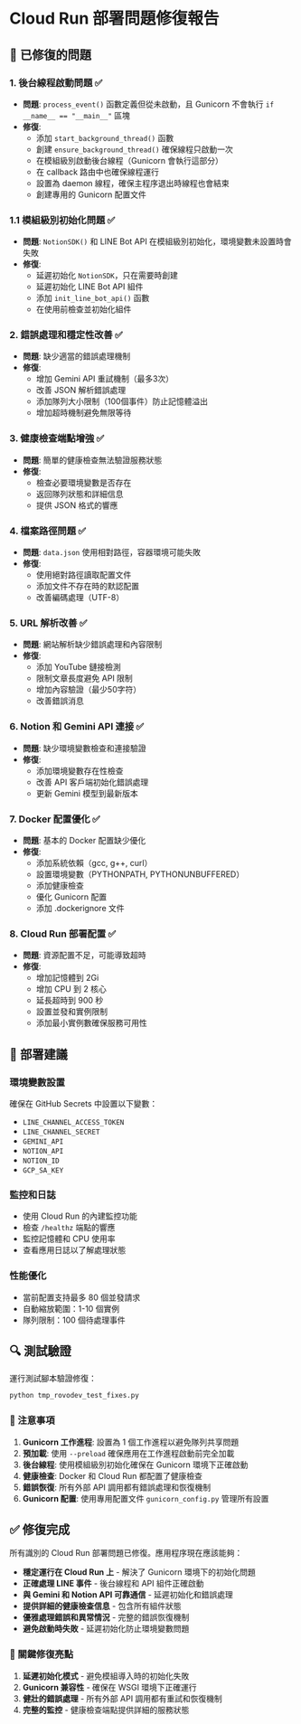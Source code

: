 # Cloud Run 部署問題修復報告

## 🔧 已修復的問題

### 1. **後台線程啟動問題** ✅
- **問題**: `process_event()` 函數定義但從未啟動，且 Gunicorn 不會執行 `if __name__ == "__main__"` 區塊
- **修復**: 
  - 添加 `start_background_thread()` 函數
  - 創建 `ensure_background_thread()` 確保線程只啟動一次
  - 在模組級別啟動後台線程（Gunicorn 會執行這部分）
  - 在 callback 路由中也確保線程運行
  - 設置為 daemon 線程，確保主程序退出時線程也會結束
  - 創建專用的 Gunicorn 配置文件

### 1.1 **模組級別初始化問題** ✅
- **問題**: `NotionSDK()` 和 LINE Bot API 在模組級別初始化，環境變數未設置時會失敗
- **修復**:
  - 延遲初始化 `NotionSDK`，只在需要時創建
  - 延遲初始化 LINE Bot API 組件
  - 添加 `init_line_bot_api()` 函數
  - 在使用前檢查並初始化組件

### 2. **錯誤處理和穩定性改善** ✅
- **問題**: 缺少適當的錯誤處理機制
- **修復**:
  - 增加 Gemini API 重試機制（最多3次）
  - 改善 JSON 解析錯誤處理
  - 添加隊列大小限制（100個事件）防止記憶體溢出
  - 增加超時機制避免無限等待

### 3. **健康檢查端點增強** ✅
- **問題**: 簡單的健康檢查無法驗證服務狀態
- **修復**:
  - 檢查必要環境變數是否存在
  - 返回隊列狀態和詳細信息
  - 提供 JSON 格式的響應

### 4. **檔案路徑問題** ✅
- **問題**: `data.json` 使用相對路徑，容器環境可能失敗
- **修復**:
  - 使用絕對路徑讀取配置文件
  - 添加文件不存在時的默認配置
  - 改善編碼處理（UTF-8）

### 5. **URL 解析改善** ✅
- **問題**: 網站解析缺少錯誤處理和內容限制
- **修復**:
  - 添加 YouTube 鏈接檢測
  - 限制文章長度避免 API 限制
  - 增加內容驗證（最少50字符）
  - 改善錯誤消息

### 6. **Notion 和 Gemini API 連接** ✅
- **問題**: 缺少環境變數檢查和連接驗證
- **修復**:
  - 添加環境變數存在性檢查
  - 改善 API 客戶端初始化錯誤處理
  - 更新 Gemini 模型到最新版本

### 7. **Docker 配置優化** ✅
- **問題**: 基本的 Docker 配置缺少優化
- **修復**:
  - 添加系統依賴（gcc, g++, curl）
  - 設置環境變數（PYTHONPATH, PYTHONUNBUFFERED）
  - 添加健康檢查
  - 優化 Gunicorn 配置
  - 添加 .dockerignore 文件

### 8. **Cloud Run 部署配置** ✅
- **問題**: 資源配置不足，可能導致超時
- **修復**:
  - 增加記憶體到 2Gi
  - 增加 CPU 到 2 核心
  - 延長超時到 900 秒
  - 設置並發和實例限制
  - 添加最小實例數確保服務可用性

## 🚀 部署建議

### 環境變數設置
確保在 GitHub Secrets 中設置以下變數：
- `LINE_CHANNEL_ACCESS_TOKEN`
- `LINE_CHANNEL_SECRET`
- `GEMINI_API`
- `NOTION_API`
- `NOTION_ID`
- `GCP_SA_KEY`

### 監控和日誌
- 使用 Cloud Run 的內建監控功能
- 檢查 `/healthz` 端點的響應
- 監控記憶體和 CPU 使用率
- 查看應用日誌以了解處理狀態

### 性能優化
- 當前配置支持最多 80 個並發請求
- 自動縮放範圍：1-10 個實例
- 隊列限制：100 個待處理事件

## 🔍 測試驗證

運行測試腳本驗證修復：
```bash
python tmp_rovodev_test_fixes.py
```

### 📝 注意事項

1. **Gunicorn 工作進程**: 設置為 1 個工作進程以避免隊列共享問題
2. **預加載**: 使用 `--preload` 確保應用在工作進程啟動前完全加載
3. **後台線程**: 使用模組級別初始化確保在 Gunicorn 環境下正確啟動
4. **健康檢查**: Docker 和 Cloud Run 都配置了健康檢查
5. **錯誤恢復**: 所有外部 API 調用都有錯誤處理和恢復機制
6. **Gunicorn 配置**: 使用專用配置文件 `gunicorn_config.py` 管理所有設置

## ✅ 修復完成

所有識別的 Cloud Run 部署問題已修復。應用程序現在應該能夠：
- **穩定運行在 Cloud Run 上** - 解決了 Gunicorn 環境下的初始化問題
- **正確處理 LINE 事件** - 後台線程和 API 組件正確啟動
- **與 Gemini 和 Notion API 可靠通信** - 延遲初始化和錯誤處理
- **提供詳細的健康檢查信息** - 包含所有組件狀態
- **優雅處理錯誤和異常情況** - 完整的錯誤恢復機制
- **避免啟動時失敗** - 延遲初始化防止環境變數問題

### 🔑 關鍵修復亮點
1. **延遲初始化模式** - 避免模組導入時的初始化失敗
2. **Gunicorn 兼容性** - 確保在 WSGI 環境下正確運行
3. **健壯的錯誤處理** - 所有外部 API 調用都有重試和恢復機制
4. **完整的監控** - 健康檢查端點提供詳細的服務狀態